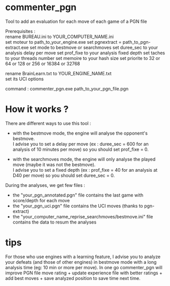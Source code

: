 # commenter_pgn
Tool to add an evaluation for each move of each game of a PGN file

Prerequisites :<br>
rename BUREAU.ini to YOUR_COMPUTER_NAME.ini<br>
set moteur to path_to_your_engine.exe
set pgnextract = path_to_pgn-extract.exe
set mode to bestmove or searchmoves
set duree_sec to your analysis delay per move
set prof_fixe to your analysis fixed depth
set taches to your threads number
set memoire to your hash size
set priorite to 32 or 64 or 128 or 256 or 16384 or 32768

rename BrainLearn.txt to YOUR_ENGINE_NAME.txt<br>
set its UCI options<p>

command : commenter_pgn.exe path_to_your_pgn_file.pgn<p>

# How it works ?
There are different ways to use this tool :<br>
- with the bestmove mode, the engine will analyse the opponent's bestmove.<br>
I advise you to set a delay per move (ex : duree_sec = 600 for an analysis of 10 minutes per move) so you should set prof_fixe = 0.<p>

- with the searchmoves mode, the engine will only analyse the played move (maybe it was not the bestmove).<br>
I advise you to set a fixed depth (ex : prof_fixe = 40 for an analysis at D40 per move) so you should set duree_sec = 0.<p>

During the analyses, we get few files :<br>
- the "your_pgn_annotated.pgn" file contains the last game with score/depth for each move<br>
- the "your_pgn_uci.pgn" file contains the UCI moves (thanks to pgn-extract)<br>
- the "your_computer_name_reprise_searchmoves/bestmove.ini" file contains the data to resum the analyses<br>

# tips
For those who use engines with a learning feature, I advise you to analyze your defeats (and those of other engines) in bestmove mode with a long analysis time (eg: 10 min or more per move). In one go commenter_pgn will improve PGN file move rating + update experience file with better ratings + add best moves + save analyzed position to save time next time.<p>
